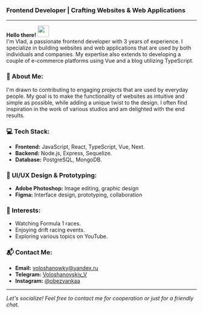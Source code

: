 ### Frontend Developer | Crafting Websites & Web Applications

---

**Hello there!** <img width="30px" src="https://blog.joypixels.com/content/images/2019/06/waving_hand_sign_1024.gif"> <br/> I'm Vlad, a passionate frontend developer with 3 years of experience. I specialize in building websites and web applications that are used by both individuals and companies. My expertise also extends to developing a couple of e-commerce platforms using Vue and a blog utilizing TypeScript.

### 🌟 About Me:
I'm drawn to contributing to engaging projects that are used by everyday people. My goal is to make the functionality of websites as intuitive and simple as possible, while adding a unique twist to the design. I often find inspiration in the work of various studios and am delighted with the end results. 

### 💻 Tech Stack:
- **Frontend:** JavaScript, React, TypeScript, Vue, Next.
- **Backend:** Node.js, Express, Sequelize.
- **Database:** PostgreSQL, MongoDB.

### 🎨 UI/UX Design & Prototyping:
- **Adobe Photoshop:** Image editing, graphic design
- **Figma:** Interface design, prototyping, collaboration

### 🏁 Interests:
- Watching Formula 1 races.
- Enjoying drift racing events.
- Exploring various topics on YouTube.

### 📬 Contact Me:
- **Email:** [voloshanowky@yandex.ru](mailto:voloshanowky@yandex.ru)
- **Telegram:** [Voloshanovskiy_V](https://t.me/Voloshanovskiy_V)
- **Instagram:** [@obezyankaa](https://www.instagram.com/obezyankaa/)

---

*Let's socialize! Feel free to contact me for cooperation or just for a friendly chat.*
